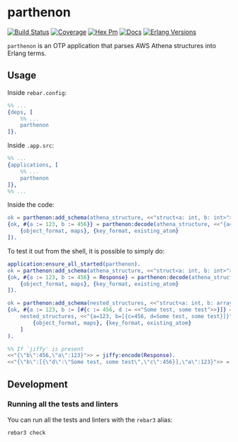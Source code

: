 # parthenon

[![Build Status](https://github.com/AntoineGagne/parthenon/actions/workflows/erlang.yml/badge.svg)](https://github.com/AntoineGagne/parthenon/actions)
[![Coverage](https://coveralls.io/repos/AntoineGagne/parthenon/badge.png?branch=master)](https://coveralls.io/r/AntoineGagne/parthenon?branch=master)
[![Hex Pm](http://img.shields.io/hexpm/v/parthenon.svg?style=flat)](https://hex.pm/packages/parthenon)
[![Docs](https://img.shields.io/badge/hex-docs-green.svg?style=flat)](https://hexdocs.pm/parthenon)
[![Erlang Versions](https://img.shields.io/badge/Supported%20Erlang%2FOTP-21.0%20to%2025.0-blue)](http://www.erlang.org)

`parthenon` is an OTP application that parses AWS Athena structures into Erlang terms.

## Usage

Inside `rebar.config`:

```erl
%% ...
{deps, [
    %% ...
    parthenon
]}.
```

Inside ``.app.src``:

```erl
%% ...
{applications, [
    %% ...
    parthenon
]},
%% ...
```

Inside the code:

```erl
ok = parthenon:add_schema(athena_structure, <<"struct<a: int, b: int>">>).
{ok, #{a := 123, b := 456}} = parthenon:decode(athena_structure, <<"{a=123, b=456}">>, [
    {object_format, maps}, {key_format, existing_atom}
]).
```

To test it out from the shell, it is possible to simply do:

```erl
application:ensure_all_started(parthenon).
ok = parthenon:add_schema(athena_structure, <<"struct<a: int, b: int>">>).
{ok, #{a := 123, b := 456} = Response} = parthenon:decode(athena_structure, <<"{a=123, b=456}">>, [
    {object_format, maps}, {key_format, existing_atom}
]).

ok = parthenon:add_schema(nested_structures, <<"struct<a: int, b: array<struct<c: int, d: string>>>">>).
{ok, #{a := 123, b := [#{c := 456, d := <<"Some test, some test">>}]} = Response2} = parthenon:decode(
    nested_structures, <<"{a=123, b=[{c=456, d=Some test, some test}]}">>, [
        {object_format, maps}, {key_format, existing_atom}
    ]
).

%% If `jiffy' is present
<<"{\"b\":456,\"a\":123}">> = jiffy:encode(Response).
<<"{\"b\":[{\"d\":\"Some test, some test\",\"c\":456}],\"a\":123}">> = jiffy:encode(Response2).
```

## Development

### Running all the tests and linters

You can run all the tests and linters with the ``rebar3`` alias:

```sh
rebar3 check
```
